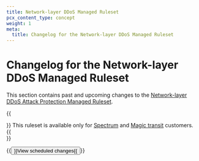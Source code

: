 ```yaml
---
title: Network-layer DDoS Managed Ruleset
pcx_content_type: concept
weight: 1
meta:
  title: Changelog for the Network-layer DDoS Managed Ruleset
---
```


# Changelog for the Network-layer DDoS Managed Ruleset

This section contains past and upcoming changes to the [Network-layer DDoS Attack Protection Managed Ruleset](/ddos-protection/managed-rulesets/network/).

{{<Aside type="note">}}
This ruleset is available only for [Spectrum](/spectrum/) and [Magic transit](/magic-transit/) customers.
{{</Aside>}}

{{<button type="primary" href="/ddos-protection/change-log/network/scheduled-changes/">}}View scheduled changes{{</button>}}
